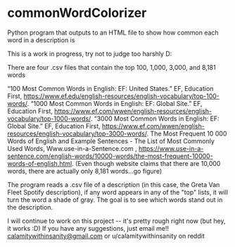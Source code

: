 # commonWordColorizer
Python program that outputs to an HTML file to show how common each word in a description is

This is a work in progress, try not to judge too harshly D:

There are four .csv files that contain the top 100, 1,000, 3,000, and 8,181 words

“100 Most Common Words in English: EF: United States.” EF, Education First, https://www.ef.edu/english-resources/english-vocabulary/top-100-words/.
“1000 Most Common Words in English: EF: Global Site.” EF, Education First, https://www.ef.com/wwen/english-resources/english-vocabulary/top-1000-words/.
“3000 Most Common Words in English: EF: Global Site.” EF, Education First, https://www.ef.com/wwen/english-resources/english-vocabulary/top-3000-words/.
The Most Frequent 10 000 Words of English and Example Sentences - The List of Most Commonly Used Words, Www.use-in-a-Sentence.com , https://www.use-in-a-sentence.com/english-words/10000-words/the-most-frequent-10000-words-of-english.html.
(Even though website claims that there are 10,000 words, there are actually only 8,181 words...go figure)

The program reads a .csv file of a description (in this case, the Greta Van Fleet Spotify description), if any word appears in any of the "top" lists, it will turn the word a shade of gray.
The goal is to see which words stand out in the description.

I will continue to work on this project -- it's pretty rough right now (but hey, it works :D)
If you have any suggestions, just email me!! calamitywithinsanity@gmail.com or u/calamitywithinsanity on reddit
